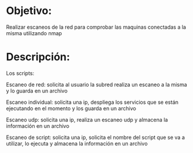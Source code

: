 #  Objetivo:
Realizar escaneos de la red para comprobar las maquinas conectadas a la misma utilizando nmap

# Descripción:
Los scripts:

Escaneo de red: solicita al usuario la subred realiza un escaneo a la misma y lo guarda en un archivo

Escaneo individual: solicita una ip, despliega los servicios que se están ejecutando en el momento y los guarda en un archivo

Escaneo udp: solicita una ip, realiza un escaneo udp y almacena la información en un archivo

Escaneo de script: solicita una ip, solicita el nombre del script que se va a utilizar, lo ejecuta y almacena la información en un archivo
